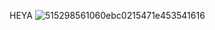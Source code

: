 HEYA 
![515298561060ebc0215471e453541616](https://github.com/kwuiko/-/assets/109903806/72faf359-ddcc-4b2c-b38e-a8b48734097f)
